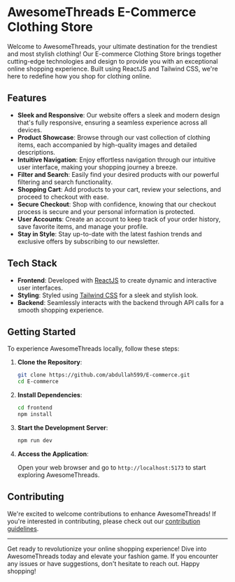 # AwesomeThreads E-Commerce Clothing Store

Welcome to AwesomeThreads, your ultimate destination for the trendiest and most stylish clothing! Our E-commerce Clothing Store brings together cutting-edge technologies and design to provide you with an exceptional online shopping experience. Built using ReactJS and Tailwind CSS, we're here to redefine how you shop for clothing online.



## Features

- **Sleek and Responsive**: Our website offers a sleek and modern design that's fully responsive, ensuring a seamless experience across all devices.
- **Product Showcase**: Browse through our vast collection of clothing items, each accompanied by high-quality images and detailed descriptions.
- **Intuitive Navigation**: Enjoy effortless navigation through our intuitive user interface, making your shopping journey a breeze.
- **Filter and Search**: Easily find your desired products with our powerful filtering and search functionality.
- **Shopping Cart**: Add products to your cart, review your selections, and proceed to checkout with ease.
- **Secure Checkout**: Shop with confidence, knowing that our checkout process is secure and your personal information is protected.
- **User Accounts**: Create an account to keep track of your order history, save favorite items, and manage your profile.
- **Stay in Style**: Stay up-to-date with the latest fashion trends and exclusive offers by subscribing to our newsletter.

## Tech Stack

- **Frontend**: Developed with [ReactJS](https://reactjs.org/) to create dynamic and interactive user interfaces.
- **Styling**: Styled using [Tailwind CSS](https://tailwindcss.com/) for a sleek and stylish look.
- **Backend**: Seamlessly interacts with the backend through API calls for a smooth shopping experience.

## Getting Started

To experience AwesomeThreads locally, follow these steps:

1. **Clone the Repository**:

   ```bash
   git clone https://github.com/abdullah599/E-commerce.git
   cd E-commerce
   ```

2. **Install Dependencies**:

   ```bash
   cd frontend
   npm install
   ```

3. **Start the Development Server**:

   ```bash
   npm run dev
   ```

4. **Access the Application**:

   Open your web browser and go to `http://localhost:5173` to start exploring AwesomeThreads.

## Contributing

We're excited to welcome contributions to enhance AwesomeThreads! If you're interested in contributing, please check out our [contribution guidelines](CONTRIBUTING.md).



---

Get ready to revolutionize your online shopping experience! Dive into AwesomeThreads today and elevate your fashion game. If you encounter any issues or have suggestions, don't hesitate to reach out. Happy shopping!

